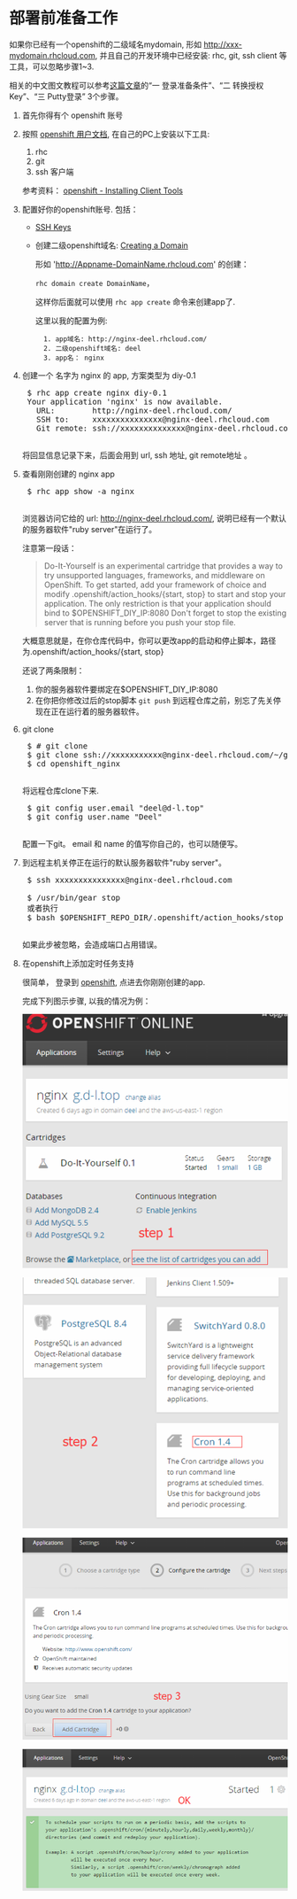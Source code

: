
# 部署前准备工作

如果你已经有一个openshift的二级域名mydomain, 形如 http://xxx-mydomain.rhcloud.com, 并且自己的开发环境中已经安装: rhc, git, ssh client 等工具，可以忽略步骤1~3.

相关的中文图文教程可以参考[这篇文章](http://www.freehao123.com/openshift-redhat-ssh/)的“一 登录准备条件”、“二 转换授权Key”、“三 Putty登录” 3个步骤。

1. 首先你得有个 openshift 账号
2. 按照 [openshift 用户文档](https://access.redhat.com/documentation/en-US/OpenShift_Online/2.0/html/User_Guide/index.html), 在自己的PC上安装以下工具:
	1. rhc
	2. git
	3. ssh 客户端
	
	参考资料： [openshift - Installing Client Tools](https://access.redhat.com/documentation/en-US/OpenShift_Online/2.0/html/Client_Tools_Installation_Guide/sect-Installing_Client_Tools.html)
3. 配置好你的openshift账号. 包括：
	* [SSH Keys](https://access.redhat.com/documentation/en-US/OpenShift_Online/2.0/html/User_Guide/Generating_Keys_Manually4.html)
	* 创建二级openshift域名: [Creating a Domain](https://access.redhat.com/documentation/en-US/OpenShift_Online/2.0/html/User_Guide/sect-Domain_Management.html#Creating_a_Domain)
		
		形如 'http://Appname-DomainName.rhcloud.com' 的创建：

		`rhc domain create DomainName`，

		这样你后面就可以使用 `rhc app create` 命令来创建app了.

		这里以我的配置为例: 

			1. app域名: http://nginx-deel.rhcloud.com/
			2. 二级openshift域名: deel
			3. app名： nginx

4. 创建一个 名字为 nginx 的 app, 方案类型为 diy-0.1
	<pre>
	$ rhc app create nginx diy-0.1
	Your application 'nginx' is now available.
	  URL:        http://nginx-deel.rhcloud.com/
	  SSH to:     xxxxxxxxxxxxxxx@nginx-deel.rhcloud.com
	  Git remote: ssh://xxxxxxxxxxxxxx@nginx-deel.rhcloud.com/~/git/nginx.git/
	</pre>
	将回显信息记录下来，后面会用到 url, ssh 地址, git remote地址 。
5. 查看刚刚创建的 nginx app
	<pre>
	$ rhc app show -a nginx
	</pre>

	浏览器访问它给的 url: http://nginx-deel.rhcloud.com/, 说明已经有一个默认的服务器软件"ruby server"在运行了。

	注意第一段话：
	> Do-It-Yourself is an experimental cartridge that provides a way to try unsupported languages, frameworks, and middleware on OpenShift. To get started, add your framework of choice and modify .openshift/action_hooks/{start, stop} to start and stop your application. The only restriction is that your application should bind to $OPENSHIFT_DIY_IP:8080 Don't forget to stop the existing server that is running before you push your stop file.

	大概意思就是，在你仓库代码中，你可以更改app的启动和停止脚本，路径为.openshift/action_hooks/{start, stop}

	还说了两条限制：
	1. 你的服务器软件要绑定在$OPENSHIFT_DIY_IP:8080
	2. 在你把你修改过后的stop脚本 `git push` 到远程仓库之前，别忘了先关停现在正在运行着的服务器软件。

6. git clone
	<pre>
	$ # git clone <git_url> <directory_to_create>
	$ git clone ssh://xxxxxxxxxxx@nginx-deel.rhcloud.com/~/git/nginx.git/ openshift_nginx
	$ cd openshift_nginx
	</pre>
	将远程仓库clone下来.
	<pre>
	$ git config user.email "deel@d-l.top"
	$ git config user.name "Deel"
	</pre>
	配置一下git。 email 和 name 的值写你自己的，也可以随便写。

7. 到远程主机关停正在运行的默认服务器软件"ruby server"。
	<pre>
	$ ssh xxxxxxxxxxxxxxx@nginx-deel.rhcloud.com

	$ /usr/bin/gear stop
	或者执行
	$ bash $OPENSHIFT_REPO_DIR/.openshift/action_hooks/stop
	</pre>
	如果此步被忽略，会造成端口占用错误。 

8. 在openshift上添加定时任务支持

	很简单， 登录到 [openshift](https://openshift.redhat.com/app/console/applications), 点进去你刚刚创建的app.
	
	完成下列图示步骤, 以我的情况为例：

	![cron step1](./img/cron_step1.png)

	![cron step2](./img/cron_step2.png)
	
	![cron step3](./img/cron_step3.png)

	![cron ok](./img/cron_ok.png)
